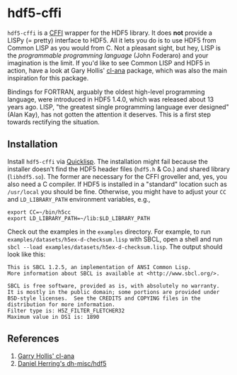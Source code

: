 hdf5-cffi
=========

`hdf5-cffi` is a [CFFI](http://common-lisp.net/project/cffi/) wrapper for the HDF5 library. It does **not** provide a LISPy (= pretty) interface to HDF5. All it lets you do is to use HDF5 from Common LISP as you would from C. Not a pleasant sight, but hey, LISP is the *programmable programming language* (John Foderaro) and your imagination is the limit. If you'd like to see Common LISP and HDF5 in action, have a look at Gary Hollis' [cl-ana](https://github.com/ghollisjr/cl-ana) package, which was also the main inspiration for this package.

Bindings for FORTRAN, arguably the oldest high-level programming language, were introduced in HDF5 1.4.0, which was released about 13 years ago. LISP, "the greatest single programming language ever designed" (Alan Kay), has not gotten the attention it deserves.  This is a first step towards rectifying the situation.

## Installation

Install `hdf5-cffi` via [Quicklisp](http://www.quicklisp.org/). The installation might fail because the installer doesn't
find the HDF5 header files (`hdf5.h` & Co.) and shared library (`libhdf5.so`). The former are necessary for the CFFI groveller and, yes, you also need a C compiler. If HDF5 is installed in a "standard" location such as `/usr/local`
you should be fine. Otherwise, you might have to adjust your `CC` and `LD_LIBRARY_PATH` environment variables, e.g.,
```
export CC=~/bin/h5cc
export LD_LIBRARY_PATH=~/lib:$LD_LIBRARY_PATH
```
Check out the examples in the `examples` directory. For example, to run `examples/datasets/h5ex-d-checksum.lisp` with SBCL,
open a shell and run `sbcl --load examples/datasets/h5ex-d-checksum.lisp`. The output should look like this:
```
This is SBCL 1.2.5, an implementation of ANSI Common Lisp.
More information about SBCL is available at <http://www.sbcl.org/>.

SBCL is free software, provided as is, with absolutely no warranty.
It is mostly in the public domain; some portions are provided under
BSD-style licenses.  See the CREDITS and COPYING files in the
distribution for more information.
Filter type is: H5Z_FILTER_FLETCHER32
Maximum value in DS1 is: 1890
```

## References

1. [Garry Hollis' cl-ana](https://github.com/ghollisjr/cl-ana)
2. [Daniel Herring's dh-misc/hdf5](https://gitorious.org/dh-misc/hdf5)
